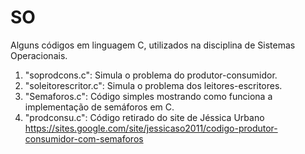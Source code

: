 # SO
Alguns códigos em linguagem C, utilizados na disciplina de Sistemas Operacionais.

1. "soprodcons.c": Simula o problema do produtor-consumidor.
2. "soleitorescritor.c": Simula o problema dos leitores-escritores.
3. "Semaforos.c": Código simples mostrando como funciona a implementação de semáforos em C.
4. "prodconsu.c": Código retirado do site de Jéssica Urbano https://sites.google.com/site/jessicaso2011/codigo-produtor-consumidor-com-semaforos
